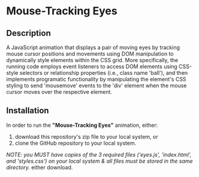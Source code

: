 # Mouse-Tracking Eyes

## Description
A JavaScript animation that displays a pair of moving eyes by tracking mouse cursor positions and movements using DOM manipulation to dynamically style elements within the CSS grid. More specifically, the running code employs event listeners to access DOM elements using CSS-style selectors or relationship properties (i.e., class name 'ball'), and then implements programatic functionality by manipulating the element's CSS styling to send 'mousemove' events to the 'div' element when the mouse cursor moves over the respective element.

## Installation
In order to run the **"Mouse-Tracking Eyes"** animation, either: 
1. download this repository's zip file to your local system, or 
2. clone the GitHub repository to your local system.


*NOTE: you MUST have copies of the 3 required files ('eyes.js', 'index.html', and 'styles.css') on your local system & all files must be stored in the same directory.*
either download.
 
